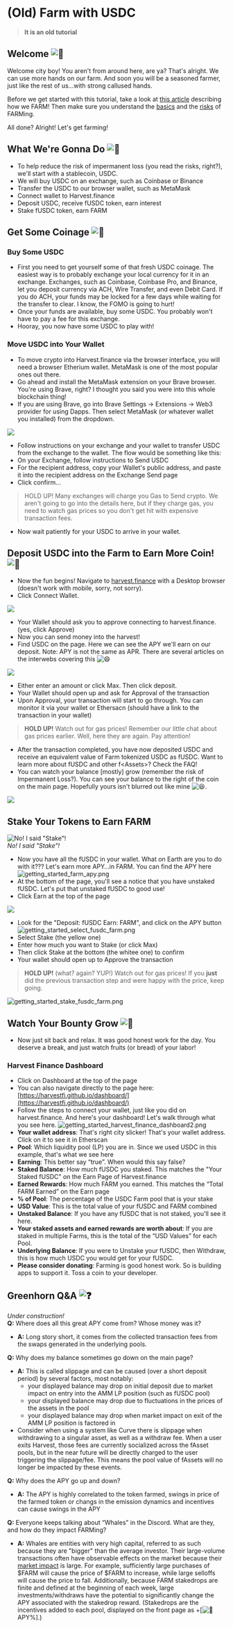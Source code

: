 # \(Old\) Farm with USDC

> **It is an old tutorial**

## Welcome ![&#x1F33D;](https://farm.chainwiki.dev/_assets/svg/twemoji/1f33d.svg) <a id="welcome"></a>

Welcome city boy! You aren't from around here, are ya? That's alright. We can use more hands on our farm. And soon you will be a seasoned farmer, just like the rest of us…with strong callused hands.

Before we get started with this tutorial, take a look at [this article](https://medium.com/@Redmption/flight-of-the-aggregator-1a687a1662ed) describing how we FARM! Then make sure you understand the [basics](https://farm.chainwiki.dev/en/press) and the [risks](https://farm.chainwiki.dev/en/faq) of FARMing.

All done? Alright! Let's get farming!

## What We're Gonna Do ![&#x1F345;](https://farm.chainwiki.dev/_assets/svg/twemoji/1f345.svg) <a id="what-were-gonna-do"></a>

* To help reduce the risk of impermanent loss \(you read the risks, right?\), we'll start with a stablecoin, USDC.
* We will buy USDC on an exchange, such as Coinbase or Binance
* Transfer the USDC to our browser wallet, such as MetaMask
* Connect wallet to Harvest.finance
* Deposit USDC, receive fUSDC token, earn interest
* Stake fUSDC token, earn FARM

## Get Some Coinage ![&#x1F952;](https://farm.chainwiki.dev/_assets/svg/twemoji/1f952.svg) <a id="get-some-coinage"></a>

### Buy Some USDC <a id="buy-some-usdc"></a>

* First you need to get yourself some of that fresh USDC coinage. The easiest way is to probably exchange your local currency for it in an exchange. Exchanges, such as Coinbase, Coinbase Pro, and Binance, let you deposit currency via ACH, Wire Transfer, and even Debit Card. If you do ACH, your funds may be locked for a few days while waiting for the transfer to clear. I know, the FOMO is going to hurt!
* Once your funds are available, buy some USDC. You probably won't have to pay a fee for this exchange.
* Hooray, you now have some USDC to play with!

### Move USDC into Your Wallet <a id="move-usdc-into-your-wallet"></a>

* To move crypto into Harvest.finance via the browser interface, you will need a browser Etherium wallet. MetaMask is one of the most popular ones out there.
* Go ahead and install the MetaMask extension on your Brave browser. You're using Brave, right? I thought you said you were into this whole blockchain thing!
* If you are using Brave, go into Brave Settings → Extensions → Web3 provider for using Dapps. Then select MetaMask \(or whatever wallet you installed\) from the dropdown.

![](../../../.gitbook/assets/image%20%2812%29.png)

* Follow instructions on your exchange and your wallet to transfer USDC from the exchange to the wallet. The flow would be something like this:
* On your Exchange, follow instructions to Send USDC
* For the recipient address, copy your Wallet's public address, and paste it into the recipient address on the Exchange Send page
* Click confirm…

> HOLD UP! Many exchanges will charge you Gas to Send crypto. We aren't going to go into the details here, but if they charge gas, you need to watch gas prices so you don't get hit with expensive transaction fees.

* Now wait patiently for your USDC to arrive in your wallet.

## Deposit USDC into the Farm to Earn More Coin! ![&#x1F955;](https://farm.chainwiki.dev/_assets/svg/twemoji/1f955.svg) <a id="deposit-usdc-into-the-farm-to-earn-more-coin"></a>

* Now the fun begins! Navigate to [harvest.finance](https://harvest.finance/) with a Desktop browser \(doesn't work with mobile, sorry, not sorry\).
* Click Connect Wallet. 

![](../../../.gitbook/assets/image%20%2810%29.png)

* Your Wallet should ask you to approve connecting to harvest.finance. \(yes, click Approve\)
* Now you can send money into the harvest!
* Find USDC on the page. Here we can see the APY we'll earn on our deposit. Note: APY is not the same as APR. There are several articles on the interwebs covering this ![&#x1F604;](https://farm.chainwiki.dev/_assets/svg/twemoji/1f604.svg)

![](../../../.gitbook/assets/image%20%287%29.png)

* Either enter an amount or click Max. Then click deposit.
* Your Wallet should open up and ask for Approval of the transaction
* Upon Approval, your transaction will start to go through. You can monitor it via your wallet or Ethersacn \(should have a link to the transaction in your wallet\)

> **HOLD UP!** Watch out for gas prices! Remember our little chat about gas prices earlier. Well, here they are again. Pay attention!

* After the transaction completed, you have now deposited USDC and receive an equivalent value of Farm tokenized USDC as fUSDC. Want to learn more about fUSDC and other f&lt;Assets&gt;? Check the FAQ!
* You can watch your balance \[mostly\] grow \(remember the risk of Impermanent Loss?\). You can see your balance to the right of the coin on the main page. Hopefully yours isn't blurred out like mine ![&#x1F606;](https://farm.chainwiki.dev/_assets/svg/twemoji/1f606.svg). 

![](../../../.gitbook/assets/image%20%2811%29.png)

## Stake Your Tokens to Earn FARM <a id="stake-your-tokens-to-earn-farm"></a>

![No! I said &quot;Stake&quot;!](https://farm.chainwiki.dev/getting_started_did_you_say_steak.jpg)  
_No! I said "Stake"!_

* Now you have all the fUSDC in your wallet. What on Earth are you to do with it??? Let's earn more APY…in FARM. You can find the APY here ![getting\_started\_farm\_apy.png](https://farm.chainwiki.dev/getting_started_farm_apy.png)
* At the bottom of the page, you'll see a notice that you have unstaked fUSDC. Let's put that unstaked fUSDC to good use!
* Click Earn at the top of the page

![](../../../.gitbook/assets/image%20%289%29.png)

* Look for the "Deposit: fUSDC Earn: FARM", and click on the APY button ![getting\_started\_select\_fusdc\_farm.png](https://farm.chainwiki.dev/getting_started_select_fusdc_farm.png)
* Select Stake \(the yellow one\)
* Enter how much you want to Stake \(or click Max\)
* Then click Stake at the bottom \(the whitee one\) to confirm
* Your wallet should open up to Approve the transaction

> **HOLD UP!** \(what? again? YUP!\) Watch out for gas prices! If you **just** did the previous transaction step and were happy with the price, keep going.

![getting\_started\_stake\_fusdc\_farm.png](https://farm.chainwiki.dev/getting_started_stake_fusdc_farm.png)

## Watch Your Bounty Grow ![&#x1F35E;](https://farm.chainwiki.dev/_assets/svg/twemoji/1f35e.svg) <a id="watch-your-bounty-grow"></a>

* Now just sit back and relax. It was good honest work for the day. You deserve a break, and just watch fruits \(or bread\) of your labor!

### Harvest Finance Dashboard <a id="harvest-finance-dashboard"></a>

* Click on Dashboard at the top of the page
* You can also navigate directly to the page here: [https://harvestfi.github.io/dashboard/](https://harvestfi.github.io/dashboard/)
* Follow the steps to connect your wallet, just like you did on harvest.finance. And here's your dashboard! Let's walk through what you see here. ![getting\_started\_harvest\_finance\_dashboard2.png](https://farm.chainwiki.dev/getting_started_harvest_finance_dashboard2.png)
* **Your wallet address**: That's right city slicker! That's your wallet address. Click on it to see it in Etherscan
* **Pool**: Which liquidity pool \(LP\) you are in. Since we used USDC in this example, that's what we see here
* **Earning**: This better say “true”. When would this say false?
* **Staked Balance**: How much fUSDC you staked. This matches the "Your Staked fUSDC" on the Earn Page of Harvest.finance
* **Earned Rewards**: How much FARM you earned. This matches the “Total FARM Earned” on the Earn page
* **% of Pool**: The percentage of the USDC Farm pool that is your stake
* **USD Value**: This is the total value of your fUSDC and FARM combined
* **Unstaked Balance**: If you have any fUSDC that is not staked, you'll see it here.
* **Your staked assets and earned rewards are worth about**: If you are staked in multiple Farms, this is the total of the “USD Values” for each Pool.
* **Underlying Balance**: If you were to Unstake your fUSDC, then Withdraw, this is how much USDC you would get for your fUSDC.
* **Please consider donating**: Farming is good honest work. So is building apps to support it. Toss a coin to your developer.

## Greenhorn Q&A ![&#x2753;](https://farm.chainwiki.dev/_assets/svg/twemoji/2753.svg) <a id="greenhorn-qa"></a>

_Under construction!_  
**Q:** Where does all this great APY come from? Whose money was it?

* **A:** Long story short, it comes from the collected transaction fees from the swaps generated in the underlying pools.

**Q:** Why does my balance sometimes go down on the main page?

* **A:** This is called slippage and can be caused \(over a short deposit period\) by several factors, most notably:
  * your displayed balance may drop on initial deposit due to market impact on entry into the AMM LP position \(such as fUSDC pool\)
  * your displayed balance may drop due to fluctuations in the prices of the assets in the pool
  * your displayed balance may drop when market impact on exit of the AMM LP position is factored in
* Consider when using a system like Curve there is slippage when withdrawing to a singular asset, as well as a withdraw fee. When a user exits Harvest, those fees are currently socialized across the fAsset pools, but in the near future will be directly charged to the user triggering the slippage/fee. This means the pool value of fAssets will no longer be impacted by these events.

**Q:** Why does the APY go up and down?

* **A:** The APY is highly correlated to the token farmed, swings in price of the farmed token or changs in the emission dynamics and incentives can cause swings in the APY

**Q:** Everyone keeps talking about “Whales” in the Discord. What are they, and how do they impact FARMing?

* **A:** Whales are entities with very high capital, referred to as such because they are "bigger" than the average investor. Their large-volume transactions often have observable effects on the market because their [market impact](https://en.wikipedia.org/wiki/Market_impact) is large. For example, sufficiently large purchases of $FARM will cause the price of $FARM to increase, while large selloffs will cause the price to fall. Additionally, because FARM stakedrops are finite and defined at the beginning of each week, large investments/withdraws have the potential to significantly change the APY associated with the stakedrop reward. \(Stakedrops are the incentives added to each pool, displayed on the front page as +\[![&#x1F69C;](https://farm.chainwiki.dev/_assets/svg/twemoji/1f69c.svg) APY%\].\)

